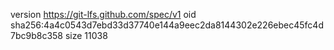 version https://git-lfs.github.com/spec/v1
oid sha256:4a4c0543d7ebd33d37740e144a9eec2da8144302e226ebec45fc4d7bc9b8c358
size 11038
